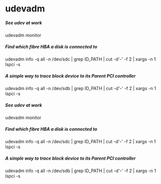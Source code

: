 # udevadm

##### See udev at work

   udevadm  monitor

##### Find which fibre HBA a disk is connected to

   udevadm  info -q all -n /dev/sdc | grep ID_PATH | cut -d'-' -f 2 | xargs -n 1 lspci -s

##### A simple way to trace block device to its Parent PCI controller

   udevadm  info -q all -n /dev/sdb | grep ID_PATH | cut -d'-' -f 2 | xargs -n 1 lspci -s

##### See udev at work

   udevadm  monitor

##### Find which fibre HBA a disk is connected to

   udevadm  info -q all -n /dev/sdc | grep ID_PATH | cut -d'-' -f 2 | xargs -n 1 lspci -s

##### A simple way to trace block device to its Parent PCI controller

   udevadm  info -q all -n /dev/sdb | grep ID_PATH | cut -d'-' -f 2 | xargs -n 1 lspci -s
